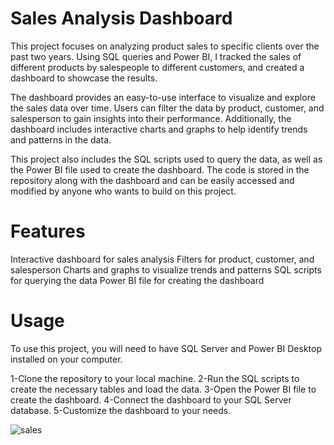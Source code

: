# Sales Analysis Dashboard
This project focuses on analyzing product sales to specific clients over the past two years. Using SQL queries and Power BI, I tracked the sales of different products by salespeople to different customers, and created a dashboard to showcase the results.

The dashboard provides an easy-to-use interface to visualize and explore the sales data over time. Users can filter the data by product, customer, and salesperson to gain insights into their performance. Additionally, the dashboard includes interactive charts and graphs to help identify trends and patterns in the data.

This project also includes the SQL scripts used to query the data, as well as the Power BI file used to create the dashboard. The code is stored in the repository along with the dashboard and can be easily accessed and modified by anyone who wants to build on this project.

# Features
Interactive dashboard for sales analysis
Filters for product, customer, and salesperson
Charts and graphs to visualize trends and patterns
SQL scripts for querying the data
Power BI file for creating the dashboard

# Usage
To use this project, you will need to have SQL Server and Power BI Desktop installed on your computer.

1-Clone the repository to your local machine.
2-Run the SQL scripts to create the necessary tables and load the data.
3-Open the Power BI file to create the dashboard.
4-Connect the dashboard to your SQL Server database.
5-Customize the dashboard to your needs.

![sales](https://user-images.githubusercontent.com/77681678/230838309-844366f1-286c-40d3-9ac9-9caa50261542.jpg)
